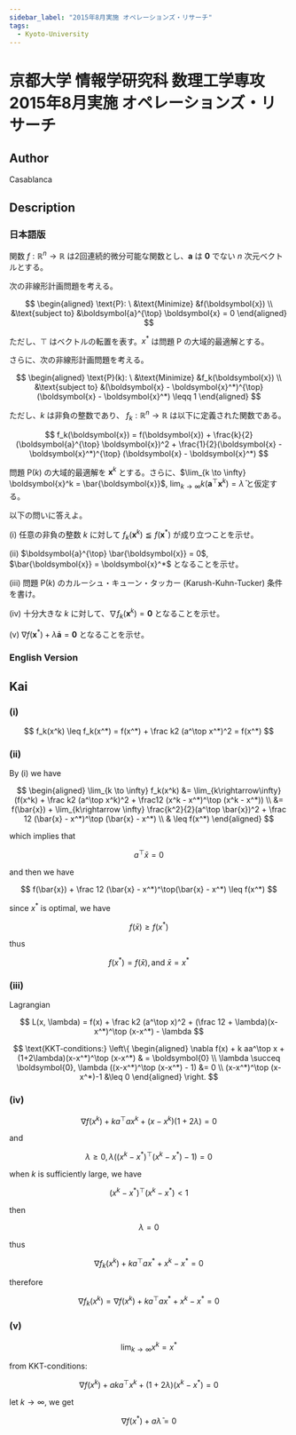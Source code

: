 ```yaml
---
sidebar_label: "2015年8月実施 オペレーションズ・リサーチ"
tags:
  - Kyoto-University
---
```

# 京都大学 情報学研究科 数理工学専攻 2015年8月実施 オペレーションズ・リサーチ

## **Author**
Casablanca

## **Description**
### 日本語版
関数 $f : \mathbb{R}^n \rightarrow \mathbb{R}$ は2回連続的微分可能な関数とし、$\boldsymbol{a}$ は $\boldsymbol{0}$ でない $n$ 次元ベクトルとする。

次の非線形計画問題を考える。

$$
\begin{aligned}
\text{P}: \ &\text{Minimize} &f(\boldsymbol{x}) \\
&\text{subject to} &\boldsymbol{a}^{\top} \boldsymbol{x} = 0
\end{aligned}
$$

ただし、$\top$ はベクトルの転置を表す。$x^*$ は問題 P の大域的最適解とする。

さらに、次の非線形計画問題を考える。

$$
\begin{aligned}
\text{P}(k): \ &\text{Minimize} &f_k(\boldsymbol{x}) \\
&\text{subject to} &(\boldsymbol{x} - \boldsymbol{x}^*)^{\top} (\boldsymbol{x} - \boldsymbol{x}^*) \leqq 1
\end{aligned}
$$

ただし、$k$ は非負の整数であり、 $f_k : \mathbb{R}^n \rightarrow \mathbb{R}$ は以下に定義された関数である。

$$
f_k(\boldsymbol{x}) = f(\boldsymbol{x}) + \frac{k}{2} (\boldsymbol{a}^{\top} \boldsymbol{x})^2 + \frac{1}{2}(\boldsymbol{x} - \boldsymbol{x}^*)^{\top} (\boldsymbol{x} - \boldsymbol{x}^*)
$$

問題 $\text{P}(k)$ の大域的最適解を $\boldsymbol{x}^k$ とする。さらに、$\lim_{k \to \infty} \boldsymbol{x}^k = \bar{\boldsymbol{x}}$, $\lim_{k \to \infty} k(\boldsymbol{a}^{\top} \boldsymbol{x}^k) = \bar{\lambda}$ と仮定する。

以下の問いに答えよ。

(i) 任意の非負の整数 $k$ に対して $f_k(\boldsymbol{x}^k) \leqq f(\boldsymbol{x}^*)$ が成り立つことを示せ。

(ii) $\boldsymbol{a}^{\top} \bar{\boldsymbol{x}} = 0$, $\bar{\boldsymbol{x}} = \boldsymbol{x}^*$ となることを示せ。

(iii) 問題 $\text{P}(k)$ のカルーシュ・キューン・タッカー (Karush-Kuhn-Tucker) 条件を書け。

(iv) 十分大きな $k$ に対して、$\nabla f_k(\boldsymbol{x}^k) = \boldsymbol{0}$ となることを示せ。

(v) $\nabla f(\boldsymbol{x}^*) + \bar{\lambda} \boldsymbol{a} = \boldsymbol{0}$ となることを示せ。

### English Version

## **Kai**
### (i)

$$
f_k(x^k) \leq f_k(x^*) = f(x^*) + \frac k2 (a^\top x^*)^2 = f(x^*)
$$

### (ii)
By (i) we have

$$
\begin{aligned}
    \lim_{k \to \infty} f_k(x^k) &= \lim_{k\rightarrow\infty} (f(x^k) + \frac k2 (a^\top x^k)^2 + \frac12 (x^k - x^*)^\top (x^k - x^*)) \\
    &= f(\bar{x}) + \lim_{k\rightarrow \infty} \frac{k^2}{2}(a^\top \bar{x})^2 + \frac 12 (\bar{x} - x^*)^\top (\bar{x} - x^*) \\
    & \leq f(x^*)
\end{aligned}
$$

which implies that

$$
a^\top \bar{x} = 0
$$

and then we have

$$
f(\bar{x}) + \frac 12 (\bar{x} - x^*)^\top(\bar{x} - x^*) \leq f(x^*)
$$

since $x^*$ is optimal, we have

$$
f(\bar{x}) \geq f(x^*)
$$

thus

$$
f(x^*) = f(\bar{x}), \text{and } \bar{x}=x^*
$$ 

### (iii)
Lagrangian

$$
L(x, \lambda) = f(x) + \frac k2 (a^\top x)^2 + (\frac 12 + \lambda)(x-x^*)^\top (x-x^*) - \lambda
$$

$$
\text{KKT-conditions:} \left\{
\begin{aligned}
\nabla f(x) + k aa^\top x + (1+2\lambda)(x-x^*)^\top (x-x^*) & = \boldsymbol{0} \\
\lambda \succeq  \boldsymbol{0}, \lambda ((x-x^*)^\top (x-x^*) - 1) &= 0 \\
(x-x^*)^\top (x-x^*)-1 &\leq 0
\end{aligned}
\right.
$$

### (iv)
$$
\nabla f(x^k) + k a^\top a x^k + (x-x^k)(1+2\lambda) = 0
$$

and

$$
\lambda \geq 0, \lambda ((x^k - x^*)^\top(x^k - x^*)-1) = 0
$$

when $k$ is sufficiently large, we have

$$
(x^k - x^*)^\top (x^k - x^*)<1
$$

then

$$
\lambda = 0
$$

thus 

$$
\nabla f_k(x^k) + ka^\top a x^* + x^k - x^* = 0
$$

therefore

$$
\nabla f_k(x^k) = \nabla f(x^k) + ka^\top a x^* + x^k - x^* = 0
$$

### (v)

$$
\lim_{k \to \infty}x^k = x^*
$$

from KKT-conditions:

$$
\nabla f(x^k) + aka^\top x^k + (1+2\lambda)(x^k - x^*) = 0
$$

let $k \to \infty$, we get

$$
\nabla f(x^*) + a \bar{\lambda} = 0
$$
